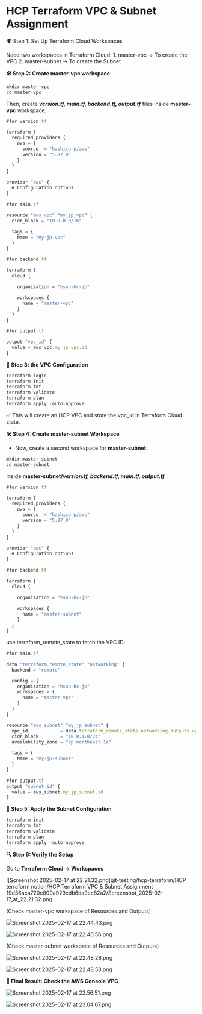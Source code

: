 # HCP Terraform VPC & Subnet Assignment

🌍 Step 1: Set Up Terraform Cloud Workspaces

Need two workspaces in Terraform Cloud:
    1.	master-vpc → To create the VPC
    2.	master-subnet → To create the Subnet

**🛠 Step 2: Create master-vpc workspace**

```jsx
mkdir master-vpc
cd master-vpc
```

Then, create  ***version.tf, main.tf, backend.tf, output.tf***  files inside **master-vpc** workspace:

```jsx
#for version.tf

terraform {
  required_providers {
    aws = {
      source  = "hashicorp/aws"
      version = "5.87.0"
    }
  }
}

provider "aws" {
  # Configuration options
}
```

```jsx
#for main.tf

resource "aws_vpc" "my_jp_vpc" {
  cidr_block = "10.0.0.0/16"

  tags = {
    Name = "my-jp-vpc"
  }
}
```

```jsx
#for backend.tf

terraform {
  cloud {

    organization = "hsan-hc-jp"

    workspaces {
      name = "master-vpc"
    }
  }
}

```

```jsx
#for output.tf

output "vpc_id" {
  value = aws_vpc.my_jp_vpc.id
}
```

**🚀 Step 3: the VPC Configuration**

```jsx
terraform login
terraform init
terraform fmt
terraform validate
terraform plan
terraform apply -auto-approve
```

✅ This will create an HCP VPC and store the vpc_id in Terraform Cloud state.

**🛠 Step 4: Create master-subnet Workspace**

- Now, create a second workspace for **master-subnet**:

```jsx
mkdir master-subnet
cd master-subnet
```

Inside **master-subnet/*version.tf, backend.tf, main.tf, output.tf***

```jsx
#for version.tf

terraform {
  required_providers {
    aws = {
      source  = "hashicorp/aws"
      version = "5.87.0"
    }
  }
}

provider "aws" {
  # Configuration options
}
```

```jsx
#for backend.tf

terraform {
  cloud {

    organization = "hsan-hc-jp"

    workspaces {
      name = "master-subnet"
    }
  }
}

```

use terraform_remote_state to fetch the VPC ID:

```jsx
#for main.tf

data "terraform_remote_state" "networking" {
  backend = "remote"

  config = {
    organization = "hsan-hc-jp"
    workspaces = {
      name = "master-vpc"
    }
  }
}

resource "aws_subnet" "my_jp_subnet" {
  vpc_id            = data.terraform_remote_state.networking.outputs.vpc_id
  cidr_block        = "10.0.1.0/24"
  availability_zone = "ap-northeast-1a"

  tags = {
    Name = "my-jp-subnet"
  }
}
```

```jsx
#for output.tf
output "subnet_id" {
  value = aws_subnet.my_jp_subnet.id
}
```

**🚀 Step 5: Apply the Subnet Configuration**

```jsx
terraform init
terraform fmt
terraform validate
terraform plan
terraform apply -auto-approve
```

**🔍 Step 6: Verify the Setup**

Go to **Terraform Cloud** → **Workspaces**

![Screenshot 2025-02-17 at 22.21.32.png]git-testing/hcp-terraform/HCP terraform notion/HCP Terraform VPC & Subnet Assignment 19d36aca720c809a929cdb6da9ec82a2/Screenshot_2025-02-17_at_22.21.32.png

(Check master-vpc workspace of Resources and Outputs)

![Screenshot 2025-02-17 at 22.44.43.png](HCP%20Terraform%20VPC%20&%20Subnet%20Assignment%2019d36aca720c809a929cdb6da9ec82a2/Screenshot_2025-02-17_at_22.44.43.png)

![Screenshot 2025-02-17 at 22.46.56.png](HCP%20Terraform%20VPC%20&%20Subnet%20Assignment%2019d36aca720c809a929cdb6da9ec82a2/Screenshot_2025-02-17_at_22.46.56.png)

(Check master-subnet workspace of Resources and Outputs)

![Screenshot 2025-02-17 at 22.48.28.png](HCP%20Terraform%20VPC%20&%20Subnet%20Assignment%2019d36aca720c809a929cdb6da9ec82a2/Screenshot_2025-02-17_at_22.48.28.png)

![Screenshot 2025-02-17 at 22.48.53.png](HCP%20Terraform%20VPC%20&%20Subnet%20Assignment%2019d36aca720c809a929cdb6da9ec82a2/Screenshot_2025-02-17_at_22.48.53.png)

**🎯 Final Result: Check the AWS Console VPC**

![Screenshot 2025-02-17 at 22.56.51.png](HCP%20Terraform%20VPC%20&%20Subnet%20Assignment%2019d36aca720c809a929cdb6da9ec82a2/Screenshot_2025-02-17_at_22.56.51.png)

![Screenshot 2025-02-17 at 23.04.07.png](HCP%20Terraform%20VPC%20&%20Subnet%20Assignment%2019d36aca720c809a929cdb6da9ec82a2/Screenshot_2025-02-17_at_23.04.07.png)